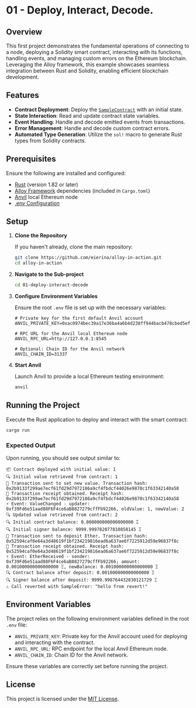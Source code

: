 # 01 - Deploy, Interact, Decode.

## Overview

This first project demonstrates the fundamental operations of connecting to a node, deploying a Solidity smart contract, interacting with its functions, handling events, and managing custom errors on the Ethereum blockchain. Leveraging the Alloy framework, this example showcases seamless integration between Rust and Solidity, enabling efficient blockchain development.

## Features

- **Contract Deployment**: Deploy the [`SampleContract`](../solidity-smart-contracts/src/SampleContract.sol) with an initial state.
- **State Interaction**: Read and update contract state variables.
- **Event Handling**: Handle and decode emitted events from transactions.
- **Error Management**: Handle and decode custom contract errors.
- **Automated Type Generation**: Utilize the `sol!` macro to generate Rust types from Solidity contracts.

## Prerequisites

Ensure the following are installed and configured:

- [Rust](https://www.rust-lang.org/tools/install) (version 1.82 or later)
- [Alloy Framework](https://github.com/alloy-rs/) dependencies (included in `Cargo.toml`)
- [Anvil](https://book.getfoundry.sh/anvil) local Ethereum node
- [.env Configuration](../README.md#environment-configuration)

## Setup

1. **Clone the Repository**

   If you haven't already, clone the main repository:

   ```bash
   git clone https://github.com/eierina/alloy-in-action.git
   cd alloy-in-action
   ```

2. **Navigate to the Sub-project**

   ```bash
   cd 01-deploy-interact-decode
   ```

3. **Configure Environment Variables**

   Ensure the root `.env` file is set up with the necessary variables:

   ```env
   # Private key for the first default Anvil account
   ANVIL_PRIVATE_KEY=0xac0974bec39a17e36ba4a6b4d238ff944bacb478cbed5efcae784d7bf4f2ff80

   # RPC URL for the Anvil local Ethereum node
   ANVIL_RPC_URL=http://127.0.0.1:8545

   # Optional: Chain ID for the Anvil network
   ANVIL_CHAIN_ID=31337
   ```

4. **Start Anvil**

   Launch Anvil to provide a local Ethereum testing environment:

   ```bash
   anvil
   ```

## Running the Project

Execute the Rust application to deploy and interact with the smart contract:

```bash
cargo run
```

### Expected Output

Upon running, you should see output similar to:

```shell
📦 Contract deployed with initial value: 1
🔍 Initial value retrieved from contract: 1
🔄 Transaction sent to set new value. Transaction hash: 0x2b9133f299ae7ecf61fd29d7972186a9cf4fbdcf44026e9870c1f63342140a58
🧾 Transaction receipt obtained. Receipt hash: 0x2b9133f299ae7ecf61fd29d7972186a9cf4fbdcf44026e9870c1f63342140a58
⚡️ Event: ValueChanged - updater: 0xf39Fd6e51aad88F6F4ce6aB8827279cffFb92266, oldValue: 1, newValue: 2
🔍 Updated value retrieved from contract: 2
🔍 Initial contract balance: 0.000000000000000000 Ξ
🔍 Initial signer balance: 9999.999782077810858145 Ξ
🔄 Transaction sent to deposit Ether. Transaction hash: 0x52594caf0e64a3d48619f1bf234219816ead6a637ae6f7225912d59e96837f8c
🧾 Transaction receipt obtained. Receipt hash: 0x52594caf0e64a3d48619f1bf234219816ead6a637ae6f7225912d59e96837f8c
⚡️ Event: EtherReceived - sender: 0xf39Fd6e51aad88F6F4ce6aB8827279cffFb92266; amount: 0.001000000000000000 Ξ, newBalance: 0.001000000000000000 Ξ
🔍 Contract balance after deposit: 0.001000000000000000 Ξ
🔍 Signer balance after deposit: 9999.998764432830121729 Ξ
⚠️ Call reverted with SampleError: "hello from revert!"
```

## Environment Variables

The project relies on the following environment variables defined in the root `.env` file:

- `ANVIL_PRIVATE_KEY`: Private key for the Anvil account used for deploying and interacting with the contract.
- `ANVIL_RPC_URL`: RPC endpoint for the local Anvil Ethereum node.
- `ANVIL_CHAIN_ID`: Chain ID for the Anvil network.

Ensure these variables are correctly set before running the project.

## License

This project is licensed under the [MIT License](../LICENSE).
